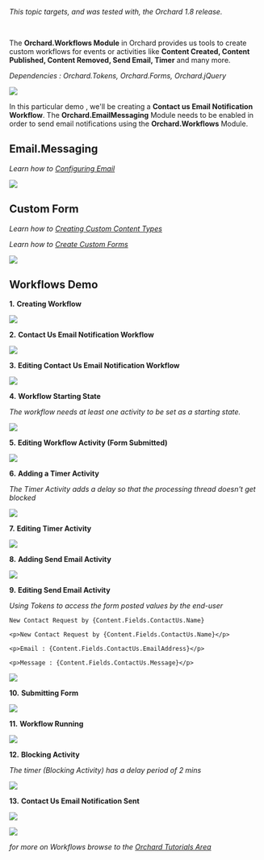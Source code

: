 *This topic targets, and was tested with, the Orchard 1.8 release.*

<br/>

The **Orchard.Workflows Module** in Orchard provides us tools to create custom workflows for events or activities like **Content Created, Content Published, Content Removed, Send Email, Timer** and many more.  

*Dependencies : Orchard.Tokens, Orchard.Forms, Orchard.jQuery*

![](/Upload/Workflows/workflowsmodule.png)

In this particular demo , we'll be creating a **Contact us Email Notification Workflow**. The **Orchard.EmailMessaging** Module needs to be enabled in order to send email notifications using the **Orchard.Workflows** Module.

## Email.Messaging

*Learn how to [Configuring Email](/Documentation/Configuring-Email)*

![](/Upload/Workflows/emailmodule.png)

## Custom Form

*Learn how to [Creating Custom Content Types](/Documentation/Creating-custom-content-types)*

*Learn how to [Create Custom Forms](/Documentation/Creating-Custom-Forms "Use Custom Form to create subscribe and contact us pages in Orchard")*

![](/Upload/Workflows/contactform.png)

## Workflows Demo

**1.** **Creating Workflow**

![](/Upload/Workflows/createnewworkflow.png)

**2.** **Contact Us Email Notification Workflow**

![](/Upload/Workflows/contactnotification.png)

**3.** **Editing Contact Us Email Notification Workflow**

![](/Upload/Workflows/workflowcreated.png)

**4.** **Workflow Starting State**

*The workflow needs at least one activity to be set as a starting state.*

![](/Upload/Workflows/workflowstartingstate.png)

**5.** **Editing Workflow Activity (Form Submitted)**

![](/Upload/Workflows/editingworkflowactivity.png)

**6.** **Adding a Timer Activity**

*The Timer Activity adds a delay so that the processing thread doesn't get blocked*

![](/Upload/Workflows/addingtimer.png)

**7.** **Editing Timer Activity**

![](/Upload/Workflows/editingtimer.png)

**8.** **Adding Send Email Activity**

![](/Upload/Workflows/addingsendemail.png)

**9.** **Editing Send Email Activity**

*Using Tokens to access the form posted values by the end-user*

	New Contact Request by {Content.Fields.ContactUs.Name}

	<p>New Contact Request by {Content.Fields.ContactUs.Name}</p>

	<p>Email : {Content.Fields.ContactUs.EmailAddress}</p>

	<p>Message : {Content.Fields.ContactUs.Message}</p>

![](/Upload/Workflows/editingsendemail.png)

**10.** **Submitting Form**

![](/Upload/Workflows/submittingform.png)

**11.** **Workflow Running**

![](/Upload/Workflows/workflowrunning.png)

**12.** **Blocking Activity**

*The timer (Blocking Activity) has a delay period of 2 mins*

![](/Upload/Workflows/blockingactivity.png)

**13.** **Contact Us Email Notification Sent**

![](/Upload/Workflows/emailsent.png)

![](/Upload/Workflows/emailsent1.png)

*for more on Workflows browse to the [Orchard Tutorials Area](/Documentation/Orchard-TV)*
